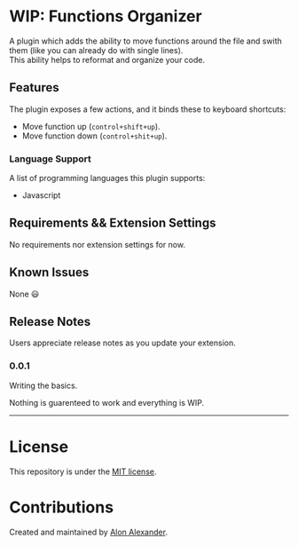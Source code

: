 # WIP: Functions Organizer

A plugin which adds the ability to move functions around the file and swith them (like you can already do with single lines).<br>
This ability helps to reformat and organize your code.

## Features

The plugin exposes a few actions, and it binds these to keyboard shortcuts:

- Move function up (`control+shift+up`).
- Move function down (`control+shit+up`).

### Language Support

A list of programming languages this plugin supports:

- Javascript

## Requirements && Extension Settings

No requirements nor extension settings for now.

## Known Issues

None :smiley:

## Release Notes

Users appreciate release notes as you update your extension.

### 0.0.1

Writing the basics.

Nothing is guarenteed to work and everything is WIP.

-----------------------------------------------------------------------------------------------------------

# License

This repository is under the [MIT license](LICENSE).

# Contributions

Created and maintained by [Alon Alexander](https://github.com/Alon-Alexander).